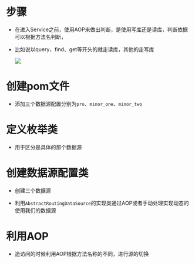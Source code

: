 # 步骤

- 在进入Service之前，使用AOP来做出判断，是使用写库还是读库，判断依据可以根据方法名判断，

- 比如说以query、find、get等开头的就走读库，其他的走写库

  ![](http://img.xjdai.vip/201904111658_285.png)

# 创建pom文件

- 添加三个数据源配置分别为`pro`、`minor_one`、`minor_two`

# 定义枚举类

- 用于区分是具体的那个数据源

# 创建数据源配置类

- 创建三个数据源

- 利用`AbstractRoutingDataSource`的实现类通过AOP或者手动处理实现动态的使用我们的数据源

# 利用AOP

- 造访问的时候利用AOP根据方法名称的不同，进行源的切换